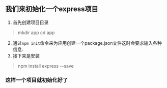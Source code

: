 ## 我们来初始化一个express项目
1.	首先创建项目目录
>mkdir app
cd app
2.	通过`npm init`命令来为应用创建一个package.json文件这时会要求输入各种信息.
3.	接下来是安装
>npm install express --save
  
### 这样一个项目就初始化好了